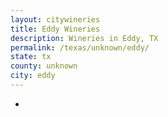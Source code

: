 ```yaml
---
layout: citywineries
title: Eddy Wineries
description: Wineries in Eddy, TX
permalink: /texas/unknown/eddy/
state: tx
county: unknown
city: eddy
---
```

-
